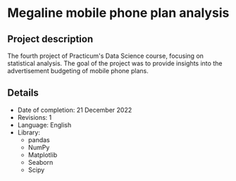 # Megaline mobile phone plan analysis

## Project description

The fourth project of Practicum's Data Science course, focusing on statistical analysis. The goal of the project was to provide insights into the advertisement budgeting of mobile phone plans.

## Details
- Date of completion: 21 December 2022
- Revisions: 1
- Language: English
- Library:
	- pandas
	- NumPy
	- Matplotlib
	- Seaborn
	- Scipy